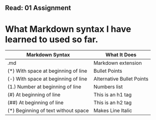 ## Read: 01 Assignment
# What Markdown syntax I have learned to used so far.

Markdown Syntax | What It Does
--------------- | -----------------
.md             | Markdown extension
(*) With space at beginning of line | Bullet Points
(-) With space at beginning of line | Alternative Bullet Points
(1.) Number at beginning of line | Numbers list
(#) At beginning of line | This is an h1 tag
(##) At beginning of line | This is an h2 tag
(*) Beginning of text without space | Makes Line Italic

